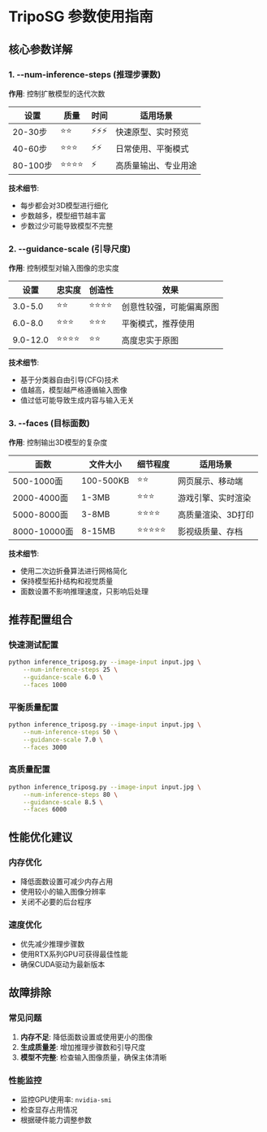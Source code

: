 # TripoSG 参数使用指南

## 核心参数详解

### 1. --num-inference-steps (推理步骤数)
**作用**: 控制扩散模型的迭代次数

| 设置 | 质量 | 时间 | 适用场景 |
|------|------|------|----------|
| 20-30步 | ⭐⭐ | ⚡⚡⚡ | 快速原型、实时预览 |
| 40-60步 | ⭐⭐⭐ | ⚡⚡ | 日常使用、平衡模式 |
| 80-100步 | ⭐⭐⭐⭐ | ⚡ | 高质量输出、专业用途 |

**技术细节**: 
- 每步都会对3D模型进行细化
- 步数越多，模型细节越丰富
- 步数过少可能导致模型不完整

### 2. --guidance-scale (引导尺度)
**作用**: 控制模型对输入图像的忠实度

| 设置 | 忠实度 | 创造性 | 效果 |
|------|--------|--------|------|
| 3.0-5.0 | ⭐⭐ | ⭐⭐⭐⭐ | 创意性较强，可能偏离原图 |
| 6.0-8.0 | ⭐⭐⭐ | ⭐⭐⭐ | 平衡模式，推荐使用 |
| 9.0-12.0 | ⭐⭐⭐⭐ | ⭐⭐ | 高度忠实于原图 |

**技术细节**:
- 基于分类器自由引导(CFG)技术
- 值越高，模型越严格遵循输入图像
- 值过低可能导致生成内容与输入无关

### 3. --faces (目标面数)
**作用**: 控制输出3D模型的复杂度

| 面数 | 文件大小 | 细节程度 | 适用场景 |
|------|----------|----------|----------|
| 500-1000面 | 100-500KB | ⭐⭐ | 网页展示、移动端 |
| 2000-4000面 | 1-3MB | ⭐⭐⭐ | 游戏引擎、实时渲染 |
| 5000-8000面 | 3-8MB | ⭐⭐⭐⭐ | 高质量渲染、3D打印 |
| 8000-10000面 | 8-15MB | ⭐⭐⭐⭐⭐ | 影视级质量、存档 |

**技术细节**:
- 使用二次边折叠算法进行网格简化
- 保持模型拓扑结构和视觉质量
- 面数设置不影响推理速度，只影响后处理

## 推荐配置组合

### 快速测试配置
```bash
python inference_triposg.py --image-input input.jpg \
    --num-inference-steps 25 \
    --guidance-scale 6.0 \
    --faces 1000
```

### 平衡质量配置
```bash
python inference_triposg.py --image-input input.jpg \
    --num-inference-steps 50 \
    --guidance-scale 7.0 \
    --faces 3000
```

### 高质量配置
```bash
python inference_triposg.py --image-input input.jpg \
    --num-inference-steps 80 \
    --guidance-scale 8.5 \
    --faces 6000
```

## 性能优化建议

### 内存优化
- 降低面数设置可减少内存占用
- 使用较小的输入图像分辨率
- 关闭不必要的后台程序

### 速度优化  
- 优先减少推理步骤数
- 使用RTX系列GPU可获得最佳性能
- 确保CUDA驱动为最新版本

## 故障排除

### 常见问题
1. **内存不足**: 降低面数设置或使用更小的图像
2. **生成质量差**: 增加推理步骤数和引导尺度
3. **模型不完整**: 检查输入图像质量，确保主体清晰

### 性能监控
- 监控GPU使用率: `nvidia-smi`
- 检查显存占用情况
- 根据硬件能力调整参数